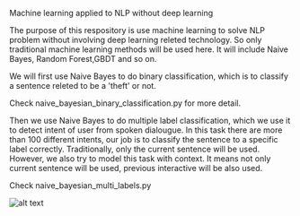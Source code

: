 Machine learning applied to NLP without deep learning

The purpose of this respository is use machine learning to solve NLP problem without involving deep learning releted technology. So only traditional machine learning methods will be used here. It will include Naive Bayes, Random Forest,GBDT and so on.

We will first use Naive Bayes to do binary classification, which is to classify a sentence releted to be a 'theft' or not.

Check naive_bayesian_binary_classification.py for more detail.

Then we use Naive Bayes to do multiple label classification, which we use it to detect intent of user from spoken dialougue. In this task there are more than 100 different intents, our job is to classify the sentence to a specific label correctly. Traditionally, only the current sentence will be used. However, we also try to model this task with context. It means not only current sentence will be used, previous interactive will be also used.

Check naive_bayesian_multi_labels.py

![alt text](https://github.com/brightmart/machine_learning/blob/master/745600483.jpg)
